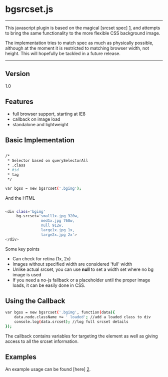 bgsrcset.js
=========
---
This javascript plugin is based on the magical [srcset spec] [1], and attempts to bring the same functionality to the more flexible CSS background image.

The implementation tries to match spec as much as physically possible, although at the moment it is restricted to matching browser width, not height. This will hopefully be tackled in a future release.

---
Version
----

1.0

Features
----

  - full browser support, starting at IE8
  - callback on image load
  - standalone and lightweight


Basic Implementation
----

```sh

/*
 * Selector based on querySelectorAll
 * .class
 * #id
 * tag
 */

var bgss = new bgsrcset('.bgimg');

```
And the HTML
```sh

<div class='bgimg' 
     bg-srcset='small1x.jpg 320w, 
                med1x.jpg 768w, 
                null 912w,
                large1x.jpg 1x, 
                large2x.jpg 2x'>
</div>

```

Some key points
  - Can check for retina (1x, 2x)
  - Images without specified width are considered 'full' width
  - Unlike actual srcset, you can use **null** to set a width set where no bg image is used
  - If you need a no-js fallback or a placeholder until the proper image loads, it can be easily done in CSS.


Using the Callback
--------------

```sh
var bgss = new bgsrcset('.bgimg', function(data){
    data.node.className += ' loaded'; //add a loaded class to div
    console.log(data.srcset); //log full srcset details
});

```
The callback contains variables for targeting the element as well as giving access to all the srcset information.

Examples
----

An example usage can be found [here] [2].

[1]:http://www.w3.org/html/wg/drafts/srcset/w3c-srcset/
[2]:http://codepen.io/jessekernaghan/pen/wGjtC